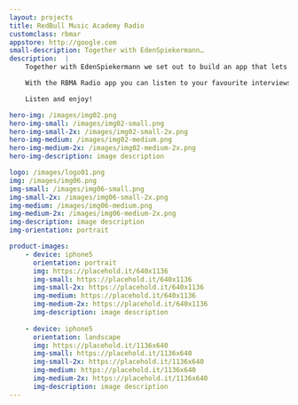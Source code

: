 ```yaml
---
layout: projects
title: RedBull Music Academy Radio
customclass: rbmar
appstore: http://google.com
small-description: Together with EdenSpiekermann…
description:  |
    Together with EdenSpiekermann we set out to build an app that lets you enjoy the ever expanding catalog of the Red Bull Music Academy Radio.

    With the RBMA Radio app you can listen to your favourite interviews, live recordings and mixes on your iPhone.

    Listen and enjoy!

hero-img: /images/img02.png
hero-img-small: /images/img02-small.png
hero-img-small-2x: /images/img02-small-2x.png
hero-img-medium: /images/img02-medium.png
hero-img-medium-2x: /images/img02-medium-2x.png
hero-img-description: image description

logo: /images/logo01.png
img: /images/img06.png
img-small: /images/img06-small.png
img-small-2x: /images/img06-small-2x.png
img-medium: /images/img06-medium.png
img-medium-2x: /images/img06-medium-2x.png
img-description: image description
img-orientation: portrait

product-images:
    - device: iphone5
      orientation: portrait
      img: https://placehold.it/640x1136
      img-small: https://placehold.it/640x1136
      img-small-2x: https://placehold.it/640x1136
      img-medium: https://placehold.it/640x1136
      img-medium-2x: https://placehold.it/640x1136
      img-description: image description
    
    - device: iphone5
      orientation: landscape
      img: https://placehold.it/1136x640
      img-small: https://placehold.it/1136x640
      img-small-2x: https://placehold.it/1136x640
      img-medium: https://placehold.it/1136x640
      img-medium-2x: https://placehold.it/1136x640
      img-description: image description
---
```

